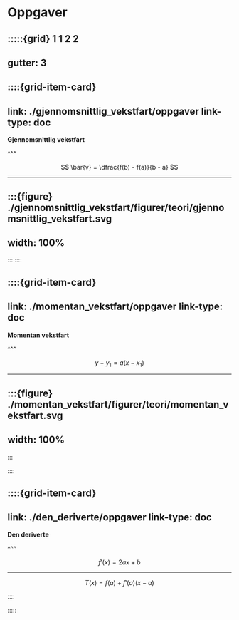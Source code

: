 # Oppgaver

:::::{grid} 1 1 2 2
---
gutter: 3
---

::::{grid-item-card}
---
link: ./gjennomsnittlig_vekstfart/oppgaver
link-type: doc
---
**Gjennomsnittlig vekstfart**

^^^

$$
\bar{v} = \dfrac{f(b) - f(a)}{b - a}
$$

---

:::{figure} ./gjennomsnittlig_vekstfart/figurer/teori/gjennomsnittlig_vekstfart.svg
---
width: 100%
---
:::
::::


::::{grid-item-card}
---
link: ./momentan_vekstfart/oppgaver
link-type: doc
---
**Momentan vekstfart**

^^^

$$
y - y_1 = a(x - x_1)
$$

---

:::{figure} ./momentan_vekstfart/figurer/teori/momentan_vekstfart.svg
---
width: 100%
---
:::

::::


::::{grid-item-card}
---
link: ./den_deriverte/oppgaver
link-type: doc
---
**Den deriverte**

^^^

$$
f'(x) = 2ax + b
$$

---

$$
T(x) = f(a) + f'(a)(x - a)
$$


::::


:::::